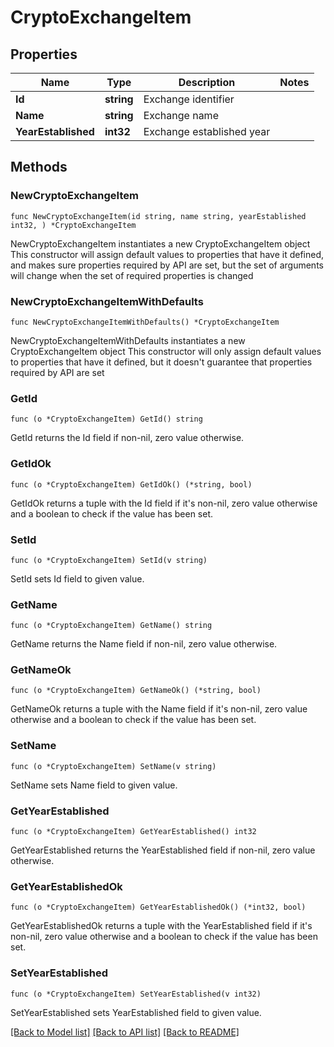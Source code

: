 # CryptoExchangeItem

## Properties

Name | Type | Description | Notes
------------ | ------------- | ------------- | -------------
**Id** | **string** | Exchange identifier | 
**Name** | **string** | Exchange name | 
**YearEstablished** | **int32** | Exchange established year | 

## Methods

### NewCryptoExchangeItem

`func NewCryptoExchangeItem(id string, name string, yearEstablished int32, ) *CryptoExchangeItem`

NewCryptoExchangeItem instantiates a new CryptoExchangeItem object
This constructor will assign default values to properties that have it defined,
and makes sure properties required by API are set, but the set of arguments
will change when the set of required properties is changed

### NewCryptoExchangeItemWithDefaults

`func NewCryptoExchangeItemWithDefaults() *CryptoExchangeItem`

NewCryptoExchangeItemWithDefaults instantiates a new CryptoExchangeItem object
This constructor will only assign default values to properties that have it defined,
but it doesn't guarantee that properties required by API are set

### GetId

`func (o *CryptoExchangeItem) GetId() string`

GetId returns the Id field if non-nil, zero value otherwise.

### GetIdOk

`func (o *CryptoExchangeItem) GetIdOk() (*string, bool)`

GetIdOk returns a tuple with the Id field if it's non-nil, zero value otherwise
and a boolean to check if the value has been set.

### SetId

`func (o *CryptoExchangeItem) SetId(v string)`

SetId sets Id field to given value.


### GetName

`func (o *CryptoExchangeItem) GetName() string`

GetName returns the Name field if non-nil, zero value otherwise.

### GetNameOk

`func (o *CryptoExchangeItem) GetNameOk() (*string, bool)`

GetNameOk returns a tuple with the Name field if it's non-nil, zero value otherwise
and a boolean to check if the value has been set.

### SetName

`func (o *CryptoExchangeItem) SetName(v string)`

SetName sets Name field to given value.


### GetYearEstablished

`func (o *CryptoExchangeItem) GetYearEstablished() int32`

GetYearEstablished returns the YearEstablished field if non-nil, zero value otherwise.

### GetYearEstablishedOk

`func (o *CryptoExchangeItem) GetYearEstablishedOk() (*int32, bool)`

GetYearEstablishedOk returns a tuple with the YearEstablished field if it's non-nil, zero value otherwise
and a boolean to check if the value has been set.

### SetYearEstablished

`func (o *CryptoExchangeItem) SetYearEstablished(v int32)`

SetYearEstablished sets YearEstablished field to given value.



[[Back to Model list]](../README.md#documentation-for-models) [[Back to API list]](../README.md#documentation-for-api-endpoints) [[Back to README]](../README.md)


